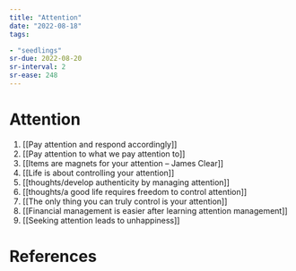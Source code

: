 ```yaml
---
title: "Attention"
date: "2022-08-18"
tags:

- "seedlings"
sr-due: 2022-08-20
sr-interval: 2
sr-ease: 248
---
```


# Attention

1. [[Pay attention and respond accordingly]]
2. [[Pay attention to what we pay attention to]]
3. [[Items are magnets for your attention – James Clear]]
4. [[Life is about controlling your attention]]
5. [[thoughts/develop authenticity by managing attention]]
6. [[thoughts/a good life requires freedom to control attention]]
7. [[The only thing you can truly control is your attention]]
8. [[Financial management is easier after learning attention management]]
9. [[Seeking attention leads to unhappiness]]

# References
